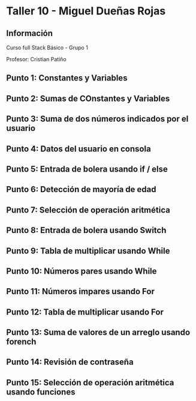 <h1> Taller 10 - Miguel Dueñas Rojas</h1>

<h2> Información </h2>
<p>Curso full Stack Básico - Grupo 1</p>
<p>Profesor: Cristian Patiño</p>

<h2>Punto 1: Constantes y Variables</h2>

<h2>Punto 2: Sumas de COnstantes y Variables</h2>

<h2>Punto 3: Suma de dos números indicados por el usuario</h2>

<h2>Punto 4: Datos del usuario en consola</h2>

<h2>Punto 5: Entrada de bolera usando if / else</h2>

<h2>Punto 6: Detección de mayoría de edad</h2>

<h2>Punto 7: Selección de operación aritmética</h2>

<h2>Punto 8: Entrada de bolera usando Switch</h2>

<h2>Punto 9: Tabla de multiplicar usando While</h2>

<h2>Punto 10: Números pares usando While</h2>

<h2>Punto 11: Números impares usando For</h2>

<h2>Punto 12: Tabla de multiplicar usando For</h2>

<h2>Punto 13: Suma de valores de un arreglo usando forench</h2>

<h2>Punto 14: Revisión de contraseña</h2>

<h2>Punto 15: Selección de operación  aritmética usando funciones</h2>